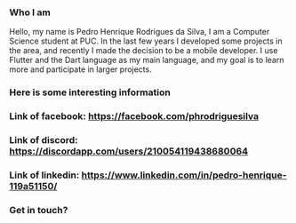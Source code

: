 ### Who I am

Hello, my name is Pedro Henrique Rodrigues da Silva, I am a Computer Science student at PUC. In the last few years I developed some projects in the area, and recently I made the decision to be a mobile developer. I use Flutter and the Dart language as my main language, and my goal is to learn more and participate in larger projects.

### Here is some interesting information
### Link of facebook: https://facebook.com/phrodriguesilva
### Link of discord: https://discordapp.com/users/210054119438680064
### Link of linkedin: https://www.linkedin.com/in/pedro-henrique-119a51150/
### Get in touch?
